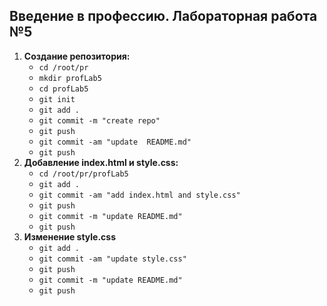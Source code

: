 ## Введение в профессию. Лабораторная работа №5

1. **Создание репозитория:**
    - `cd /root/pr`
    - `mkdir profLab5`
    - `cd profLab5`
    - `git init`
    - `git add .`
    - `git commit -m "create repo"`
    - `git push`
    - `git commit -am "update  README.md"`
    - `git push`
2. **Добавление index.html и style.css:**
    - `cd /root/pr/profLab5`
    - `git add .`
    - `git commit -am "add index.html and style.css"`
    - `git push`
    - `git commit -m "update README.md"`
    - `git push`
3. **Изменение style.css**
    - `git add .`
    - `git commit -am "update style.css"`
    - `git push`
    - `git commit -m "update README.md"`
    - `git push`